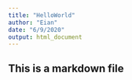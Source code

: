 ```yaml
---
title: "HelloWorld"
author: "Eian"
date: "6/9/2020"
output: html_document
---
```


## This is a markdown file
